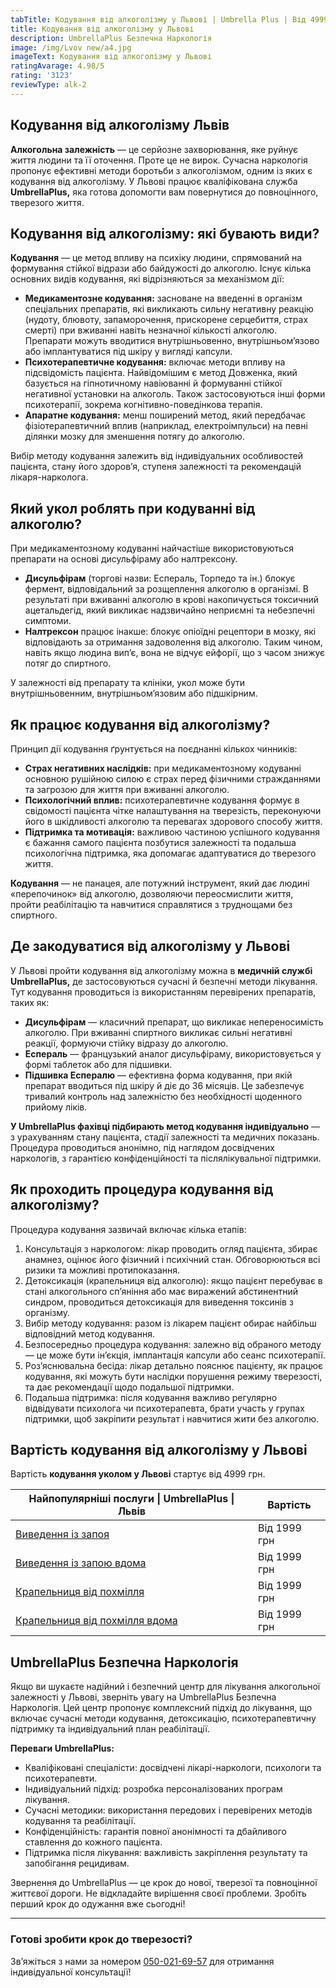 ```yaml
---
tabTitle: Кодування від алкоголізму у Львові | Umbrella Plus | Від 4999 грн
title: Кодування від алкоголізму у Львові
description: UmbrellaPlus Безпечна Наркологія
image: /img/Lvov new/а4.jpg
imageText: Кодування від алкоголізму у Львові
ratingAvarage: 4.98/5
rating: '3123'
reviewType: alk-2
---
```


## Кодування від алкоголізму Львів

**Алкогольна залежність** — це серйозне захворювання, яке руйнує життя людини та її оточення. Проте це не вирок. Сучасна наркологія пропонує ефективні методи боротьби з алкоголізмом, одним із яких є кодування від алкоголізму. У Львові працює кваліфікована служба **UmbrellaPlus,** яка готова допомогти вам повернутися до повноцінного, тверезого життя.

## Кодування від алкоголізму: які бувають види?

**Кодування** — це метод впливу на психіку людини, спрямований на формування стійкої відрази або байдужості до алкоголю. Існує кілька основних видів кодування, які відрізняються за механізмом дії:

* **Медикаментозне кодування:** засноване на введенні в організм спеціальних препаратів, які викликають сильну негативну реакцію (нудоту, блювоту, запаморочення, прискорене серцебиття, страх смерті) при вживанні навіть незначної кількості алкоголю. Препарати можуть вводитися внутрішньовенно, внутрішньом’язово або імплантуватися під шкіру у вигляді капсули.
* **Психотерапевтичне кодування:** включає методи впливу на підсвідомість пацієнта. Найвідомішим є метод Довженка, який базується на гіпнотичному навіюванні й формуванні стійкої негативної установки на алкоголь. Також застосовуються інші форми психотерапії, зокрема когнітивно-поведінкова терапія.
* **Апаратне кодування:** менш поширений метод, який передбачає фізіотерапевтичний вплив (наприклад, електроімпульси) на певні ділянки мозку для зменшення потягу до алкоголю.

Вибір методу кодування залежить від індивідуальних особливостей пацієнта, стану його здоров’я, ступеня залежності та рекомендацій лікаря-нарколога.

## Який укол роблять при кодуванні від алкоголю?

При медикаментозному кодуванні найчастіше використовуються препарати на основі дисульфіраму або налтрексону.

* **Дисульфірам** (торгові назви: Еспераль, Торпедо та ін.) блокує фермент, відповідальний за розщеплення алкоголю в організмі. В результаті при вживанні алкоголю в крові накопичується токсичний ацетальдегід, який викликає надзвичайно неприємні та небезпечні симптоми.
* **Налтрексон** працює інакше: блокує опіоїдні рецептори в мозку, які відповідають за отримання задоволення від алкоголю. Таким чином, навіть якщо людина вип’є, вона не відчує ейфорії, що з часом знижує потяг до спиртного.

У залежності від препарату та клініки, укол може бути внутрішньовенним, внутрішньом’язовим або підшкірним.

## Як працює кодування від алкоголізму?

Принцип дії кодування ґрунтується на поєднанні кількох чинників:

* **Страх негативних наслідків:** при медикаментозному кодуванні основною рушійною силою є страх перед фізичними стражданнями та загрозою для життя при вживанні алкоголю.
* **Психологічний вплив:** психотерапевтичне кодування формує в свідомості пацієнта чітке налаштування на тверезість, переконуючи його в шкідливості алкоголю та перевагах здорового способу життя.
* **Підтримка та мотивація:** важливою частиною успішного кодування є бажання самого пацієнта позбутися залежності та подальша психологічна підтримка, яка допомагає адаптуватися до тверезого життя.

**Кодування** — не панацея, але потужний інструмент, який дає людині «перепочинок» від алкоголю, дозволяючи переосмислити життя, пройти реабілітацію та навчитися справлятися з труднощами без спиртного.

## Де закодуватися від алкоголізму у Львові

У Львові пройти кодування від алкоголізму можна в **медичній службі UmbrellaPlus,** де застосовуються сучасні й безпечні методи лікування. Тут кодування проводиться із використанням перевірених препаратів, таких як:

* **Дисульфірам** — класичний препарат, що викликає непереносимість алкоголю. При вживанні спиртного викликає сильні негативні реакції, формуючи стійку відразу до алкоголю.
* **Еспераль** — французький аналог дисульфіраму, використовується у формі таблеток або для підшивки.
* **Підшивка Еспералю** — ефективна форма кодування, при якій препарат вводиться під шкіру й діє до 36 місяців. Це забезпечує тривалий контроль над залежністю без необхідності щоденного прийому ліків.

**У UmbrellaPlus фахівці підбирають метод кодування індивідуально** — з урахуванням стану пацієнта, стадії залежності та медичних показань. Процедура проводиться анонімно, під наглядом досвідчених наркологів, з гарантією конфіденційності та післялікувальної підтримки.

## Як проходить процедура кодування від алкоголізму?

Процедура кодування зазвичай включає кілька етапів:

1. Консультація з наркологом: лікар проводить огляд пацієнта, збирає анамнез, оцінює його фізичний і психічний стан. Обговорюються всі ризики та можливі протипоказання.
2. Детоксикація (крапельниця від алкоголю): якщо пацієнт перебуває в стані алкогольного сп’яніння або має виражений абстинентний синдром, проводиться детоксикація для виведення токсинів з організму.
3. Вибір методу кодування: разом із лікарем пацієнт обирає найбільш відповідний метод кодування.
4. Безпосередньо процедура кодування: залежно від обраного методу — це може бути ін’єкція, імплантація капсули або сеанс психотерапії.
5. Роз’яснювальна бесіда: лікар детально пояснює пацієнту, як працює кодування, які можуть бути наслідки порушення режиму тверезості, та дає рекомендації щодо подальшої підтримки.
6. Подальша підтримка: після кодування важливо регулярно відвідувати психолога чи психотерапевта, брати участь у групах підтримки, щоб закріпити результат і навчитися жити без алкоголю.

## Вартість кодування від алкоголізму у Львові

Вартість **кодування уколом у Львові** стартує від 4999 грн.

| Найпопулярніші послуги \| UmbrellaPlus \| Львів                                                                 | Вартість     |
| --------------------------------------------------------------------------------------------------------------- | ------------ |
| [Виведення із запоя](https://umbrella-plus.com.ua/uk/lviv/vivod-iz-zapoia-lvov-ua/)                             | Від 1999 грн |
| [Виведення із запою вдома](https://umbrella-plus.com.ua/uk/lviv/vivod-iz-zapoia-na-domy-lv%D1%96v-ua/)          | Від 1999 грн |
| [Крапельниця від похмілля](https://umbrella-plus.com.ua/uk/lviv/kapelnica_ot_alkogola_lvov/)                    | Від 1999 грн |
| [Крапельниця від похмілля вдома](https://umbrella-plus.com.ua/uk/lviv/kapelnica_ot_alkogola_na-domy-lv%D1%96v/) | Від 1999 грн |

## UmbrellaPlus Безпечна Наркологія

Якщо ви шукаєте надійний і безпечний центр для лікування алкогольної залежності у Львові, зверніть увагу на UmbrellaPlus Безпечна Наркологія. Цей центр пропонує комплексний підхід до лікування, що включає сучасні методи кодування, детоксикацію, психотерапевтичну підтримку та індивідуальний план реабілітації.

**Переваги UmbrellaPlus:**

* Кваліфіковані спеціалісти: досвідчені лікарі-наркологи, психологи та психотерапевти.
* Індивідуальний підхід: розробка персоналізованих програм лікування.
* Сучасні методики: використання передових і перевірених методів кодування та реабілітації.
* Конфіденційність: гарантія повної анонімності та дбайливого ставлення до кожного пацієнта.
* Підтримка після лікування: важливість закріплення результату та запобігання рецидивам.

Звернення до UmbrellaPlus — це крок до нової, тверезої та повноцінної життєвої дороги. Не відкладайте вирішення своєї проблеми. Зробіть перший крок до одужання вже сьогодні!

***

### Готові зробити крок до тверезості?

Зв’яжіться з нами за номером [050-021-69-57](tel:0500216957) для отримання індивідуальної консультації!
